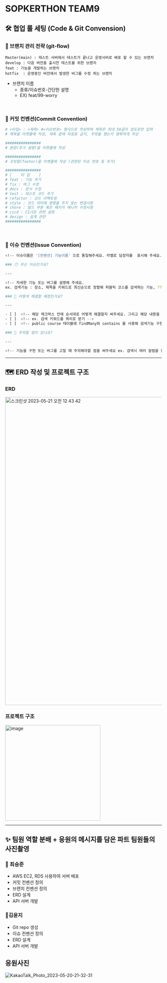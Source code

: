 # SOPKERTHON TEAM9

## 🛠️ 협업 룰 세팅 (Code & Git Convension)

### 📃 브랜치 관리 전략 (git-flow)

```
Master(main) : 테스트 서버에서 테스트가 끝나고 운영서버로 배포 할 수 있는 브랜치
develop : 다음 버전을 출시전 테스트를 위한 브랜치
feat : 기능을 개발하는 브랜치
hotfix  : 운영중인 버전에서 발생한 버그를 수정 하는 브랜치
```

- 브랜치 이름
    - 종류/이슈번호-간단한 설명
    - EX) feat/99-worry

<br>

### 📃 커밋 컨벤션(Commit Convention)

```bash
# <타입> : <제목> #<이슈번호> 형식으로 작성하며 제목은 최대 50글자 정도로만 입력
# 제목을 아랫줄에 작성, 제목 끝에 마침표 금지, 무엇을 했는지 명확하게 작성

################
# 본문(추가 설명)을 아랫줄에 작성

################
# 꼬릿말(footer)을 아랫줄에 작성 (관련된 이슈 번호 등 추가)

################
# [    타 입    ]
# feat : 기능 추가
# fix : 버그 수정
# docs : 문서 수정
# test : 테스트 코드 추가
# refactor : 코드 리팩토링
# style : 코드 의미에 영향을 주지 않는 변경사항
# chore : 빌드 부분 혹은 패키지 매니저 수정사항
# cicd : CI/CD 관련 설정
# design : 설계 관련
################
```

<br>

### 📃 이슈 컨벤션(Issue Convention)

```bash
<!-- 이슈이름은 '[컨벤션] 기능이름' 으로 통일해주세요. 라벨로 담장자를  표시해 주세요. ex. [Feat] searchPublicCourse -->

### 😶 무슨 이슈인가요?

---

<!-- 자세한 기능 또는 버그를 설명해 주세요.
ex. 검색기능 : 장소, 제목을 키워드로 최신순으로 정렬해 퍼블릭 코스를 검색하는 기능, ???버그 : !!!, ~~~ , !!! 상황에서 ~~~한 버그가 난다.  -->

### 🤔 어떻게 해결할 예정인가요?

---

- [ ]  <!-- 해당 체크박스 안에 순서대로 어떻게 해결할지 써주세요. 그리고 해당 내용을 해결했으면 체크 표시해주세요. -->
- [ ]  <!-- ex. 검색 키워드를 쿼리로 받기 -->
- [ ]  <!-- public course 테이블에 findMany와 contains 를 사용해 검색기능 구현-->

### 🤯 주의할 점이 있나요?

---

<!-- 기능을 구현 또는 버그를 고칠 때 주의해야할 점을 써주세요 ex. 검색시 여러 칼럼을 동시에 봐야한다  -->
```

---

## 🗺️ ERD 작성 및 프로젝트 구조

### ERD
<img width="987" alt="스크린샷 2023-05-21 오전 12 43 42" src="https://github.com/SOPKATHON-9th/SERVER/assets/84304802/b2fb0658-ab54-4cc2-8d6c-7e5291a327fb">



### 프로젝트 구조
<img width="306" alt="image" src="https://github.com/SOPKATHON-9th/SERVER/assets/84304802/44ee02e4-1e88-4d1c-b914-f02e83c01e7a">


---

## ✨ 팀원 역할 분배 + 응원의 메시지를 담은 파트 팀원들의 사진촬영

### 🐶 최승준

- AWS EC2, RDS 사용하여 서버 배포
- 커밋 컨벤션 정의
- 브랜치 컨벤션 정의
- ERD 설계
- API 서버 개발

### 🐰김윤지

- Git repo 생성
- 이슈 컨벤션 정의
- ERD 설계
- API 서버 개발

## 응원사진
![KakaoTalk_Photo_2023-05-20-21-32-31](https://github.com/PgmJun/jump-rope-checker/assets/84304802/f4830cf6-a4bb-47c6-8dfc-7530cf25b73d)
